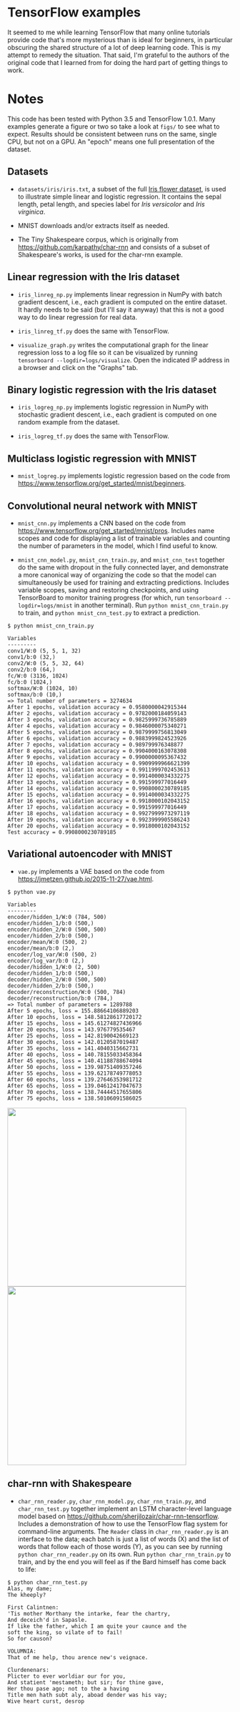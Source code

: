 # TensorFlow examples

It seemed to me while learning TensorFlow that many online tutorials provide code that's more mysterious than is ideal for beginners, in particular obscuring the shared structure of a lot of deep learning code. This is my attempt to remedy the situation. That said, I'm grateful to the authors of the original code that I learned from for doing the hard part of getting things to work.

# Notes

This code has been tested with Python 3.5 and TensorFlow 1.0.1. Many examples generate a figure or two so take a look at `figs/` to see what to expect. Results should be consistent between runs on the same, single CPU, but not on a GPU. An "epoch" means one full presentation of the dataset.

## Datasets

* `datasets/iris/iris.txt`, a subset of the full [Iris flower dataset](https://archive.ics.uci.edu/ml/datasets/Iris), is used to illustrate simple linear and logistic regression. It contains the sepal length, petal length, and species label for _Iris versicolor_ and _Iris virginica_.

* MNIST downloads and/or extracts itself as needed.

* The Tiny Shakespeare corpus, which is originally from https://github.com/karpathy/char-rnn and consists of a subset of Shakespeare's works, is used for the char-rnn example.

## Linear regression with the Iris dataset

* `iris_linreg_np.py` implements linear regression in NumPy with batch gradient descent, i.e., each gradient is computed on the entire dataset. It hardly needs to be said (but I'll say it anyway) that this is not a good way to do linear regression for real data.

* `iris_linreg_tf.py` does the same with TensorFlow.

* `visualize_graph.py` writes the computational graph for the linear regression loss to a log file so it can be visualized by running `tensorboard --logdir=logs/visualize`. Open the indicated IP address in a browser and click on the "Graphs" tab.

## Binary logistic regression with the Iris dataset

* `iris_logreg_np.py` implements logistic regression in NumPy with stochastic gradient descent, i.e., each gradient is computed on one random example from the dataset.

* `iris_logreg_tf.py` does the same with TensorFlow.

## Multiclass logistic regression with MNIST

* `mnist_logreg.py` implements logistic regression based on the code from https://www.tensorflow.org/get_started/mnist/beginners.

## Convolutional neural network with MNIST

* `mnist_cnn.py` implements a CNN based on the code from https://www.tensorflow.org/get_started/mnist/pros. Includes name scopes and code for displaying a list of trainable variables and counting the number of parameters in the model, which I find useful to know.

* `mnist_cnn_model.py`, `mnist_cnn_train.py`, and `mnist_cnn_test` together do the same with dropout in the fully connected layer, and demonstrate a more canonical way of organizing the code so that the model can simultaneously be used for training and extracting predictions. Includes variable scopes, saving and restoring checkpoints, and using TensorBoard to monitor training progress (for which, run ``tensorboard --logdir=logs/mnist`` in another terminal). Run `python mnist_cnn_train.py` to train, and `python mnist_cnn_test.py` to extract a prediction.

```
$ python mnist_cnn_train.py

Variables
---------
conv1/W:0 (5, 5, 1, 32)
conv1/b:0 (32,)
conv2/W:0 (5, 5, 32, 64)
conv2/b:0 (64,)
fc/W:0 (3136, 1024)
fc/b:0 (1024,)
softmax/W:0 (1024, 10)
softmax/b:0 (10,)
=> Total number of parameters = 3274634
After 1 epochs, validation accuracy = 0.9580000042915344
After 2 epochs, validation accuracy = 0.9782000184059143
After 3 epochs, validation accuracy = 0.9825999736785889
After 4 epochs, validation accuracy = 0.9846000075340271
After 5 epochs, validation accuracy = 0.9879999756813049
After 6 epochs, validation accuracy = 0.9883999824523926
After 7 epochs, validation accuracy = 0.989799976348877
After 8 epochs, validation accuracy = 0.9904000163078308
After 9 epochs, validation accuracy = 0.9900000095367432
After 10 epochs, validation accuracy = 0.9909999966621399
After 11 epochs, validation accuracy = 0.9911999702453613
After 12 epochs, validation accuracy = 0.9914000034332275
After 13 epochs, validation accuracy = 0.991599977016449
After 14 epochs, validation accuracy = 0.9908000230789185
After 15 epochs, validation accuracy = 0.9914000034332275
After 16 epochs, validation accuracy = 0.9918000102043152
After 17 epochs, validation accuracy = 0.991599977016449
After 18 epochs, validation accuracy = 0.9927999973297119
After 19 epochs, validation accuracy = 0.9923999905586243
After 20 epochs, validation accuracy = 0.9918000102043152
Test accuracy = 0.9908000230789185
```

## Variational autoencoder with MNIST

* `vae.py` implements a VAE based on the code from https://jmetzen.github.io/2015-11-27/vae.html.

```
$ python vae.py

Variables
---------
encoder/hidden_1/W:0 (784, 500)
encoder/hidden_1/b:0 (500,)
encoder/hidden_2/W:0 (500, 500)
encoder/hidden_2/b:0 (500,)
encoder/mean/W:0 (500, 2)
encoder/mean/b:0 (2,)
encoder/log_var/W:0 (500, 2)
encoder/log_var/b:0 (2,)
decoder/hidden_1/W:0 (2, 500)
decoder/hidden_1/b:0 (500,)
decoder/hidden_2/W:0 (500, 500)
decoder/hidden_2/b:0 (500,)
decoder/reconstruction/W:0 (500, 784)
decoder/reconstruction/b:0 (784,)
=> Total number of parameters = 1289788
After 5 epochs, loss = 155.88664106889203
After 10 epochs, loss = 148.58128617720172
After 15 epochs, loss = 145.61274827436966
After 20 epochs, loss = 143.976779535467
After 25 epochs, loss = 142.8190042669123
After 30 epochs, loss = 142.0120587019487
After 35 epochs, loss = 141.4040315662731
After 40 epochs, loss = 140.78155033458364
After 45 epochs, loss = 140.41188788674094
After 50 epochs, loss = 139.98751409357246
After 55 epochs, loss = 139.62178749778053
After 60 epochs, loss = 139.27646353981712
After 65 epochs, loss = 139.04612417047673
After 70 epochs, loss = 138.74444517655806
After 75 epochs, loss = 138.50106091586025
```

<img src="https://github.com/frsong/tf-examples/blob/master/figs/vae_embedding.png" width=400><img src="https://github.com/frsong/tf-examples/blob/master/figs/vae_samples.png" width=400>

## char-rnn with Shakespeare

* `char_rnn_reader.py`, `char_rnn_model.py`, `char_rnn_train.py`, and `char_rnn_test.py` together implement an LSTM character-level language model based on https://github.com/sherjilozair/char-rnn-tensorflow. Includes a demonstration of how to use the TensorFlow flag system for command-line arguments. The `Reader` class in `char_rnn_reader.py` is an interface to the data; each batch is just a list of words (X) and the list of words that follow each of those words (Y), as you can see by running `python char_rnn_reader.py` on its own. Run `python char_rnn_train.py` to train, and by the end you will feel as if the Bard himself has come back to life:

```
$ python char_rnn_test.py
Alas, my dame;
The kheeply?

First Calintnen:
'Tis mother Morthany the intarke, fear the chartry,
And deceich'd in Sapasle.
If like the father, which I am quite your caunce and the
soft the king, so vilate of to fail!
So for causon?

VOLUMNIA:
That of me help, thou arence new's veignace.

Clurdenenars:
Plicter to ever worldiar our for you,
And statient 'mestameth; but sir; for thine gave,
Her thou pase ago; not to the a having
Title men hath subt aly, aboad dender was his vay;
Wive heart curst, desrop
```
